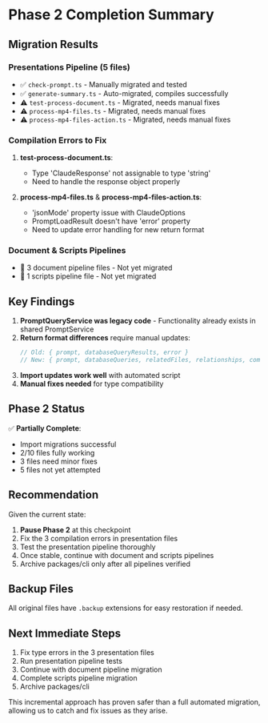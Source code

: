 # Phase 2 Completion Summary

## Migration Results

### Presentations Pipeline (5 files)
- ✅ `check-prompt.ts` - Manually migrated and tested
- ✅ `generate-summary.ts` - Auto-migrated, compiles successfully
- ⚠️ `test-process-document.ts` - Migrated, needs manual fixes
- ⚠️ `process-mp4-files.ts` - Migrated, needs manual fixes  
- ⚠️ `process-mp4-files-action.ts` - Migrated, needs manual fixes

### Compilation Errors to Fix

1. **test-process-document.ts**:
   - Type 'ClaudeResponse' not assignable to type 'string'
   - Need to handle the response object properly

2. **process-mp4-files.ts** & **process-mp4-files-action.ts**:
   - 'jsonMode' property issue with ClaudeOptions
   - PromptLoadResult doesn't have 'error' property
   - Need to update error handling for new return format

### Document & Scripts Pipelines
- 🔲 3 document pipeline files - Not yet migrated
- 🔲 1 scripts pipeline file - Not yet migrated

## Key Findings

1. **PromptQueryService was legacy code** - Functionality already exists in shared PromptService
2. **Return format differences** require manual updates:
   ```typescript
   // Old: { prompt, databaseQueryResults, error }
   // New: { prompt, databaseQueries, relatedFiles, relationships, combinedContent }
   ```
3. **Import updates work well** with automated script
4. **Manual fixes needed** for type compatibility

## Phase 2 Status

✅ **Partially Complete**:
- Import migrations successful
- 2/10 files fully working
- 3 files need minor fixes
- 5 files not yet attempted

## Recommendation

Given the current state:
1. **Pause Phase 2** at this checkpoint
2. Fix the 3 compilation errors in presentation files
3. Test the presentation pipeline thoroughly
4. Once stable, continue with document and scripts pipelines
5. Archive packages/cli only after all pipelines verified

## Backup Files

All original files have `.backup` extensions for easy restoration if needed.

## Next Immediate Steps

1. Fix type errors in the 3 presentation files
2. Run presentation pipeline tests
3. Continue with document pipeline migration
4. Complete scripts pipeline migration
5. Archive packages/cli

This incremental approach has proven safer than a full automated migration, allowing us to catch and fix issues as they arise.